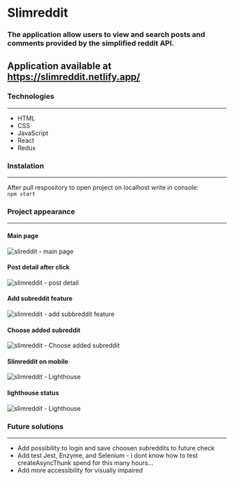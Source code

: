 # Slimreddit 
### The application allow users to view and search posts and comments provided by the simplified reddit API.

## Application available at https://slimreddit.netlify.app/

### Technologies

***

* HTML
* CSS
* JavaScript
* React
* Redux


### Instalation

***

After pull respository to open project on localhost write in console:  
```npm start```

### Project appearance

***

#### Main page  
![slireddit - main page](https://user-images.githubusercontent.com/47725233/134656799-9a308ad3-7ffe-40c7-8872-d7ddb77b7c11.png)
  
#### Post detail after click  
![slimreddit - post detail](https://user-images.githubusercontent.com/47725233/134656912-27a693c9-ed0a-46dc-a2d0-fbe649bdbfc6.png)
  
#### Add subreddit feature
![slimreddit - add subbreddit feature](https://user-images.githubusercontent.com/47725233/134656984-3fe6fe67-7973-4afa-b454-9c881ba2555b.png)

#### Choose added subreddit
![slimreddit - Choose added subreddit](https://user-images.githubusercontent.com/47725233/134657058-1f547505-53ca-4d06-bbc0-c175bc61a4e1.png)

#### Slimreddit on mobile
![slimreddit - Lighthouse](https://user-images.githubusercontent.com/47725233/134658182-9124a9da-ee45-450e-89e2-6a217159f928.png)

#### lighthouse status
![slimreddit - Lighthouse](https://user-images.githubusercontent.com/47725233/134657205-458f3894-3356-4b83-944a-9d5056f25f75.png)



### Future solutions

***

* Add possibility to login and save choosen subreddits to future check
* Add test Jest, Enzyme, and Selenium - i dont know how to test createAsyncThunk spend for this many hours...
* Add more accessibility for visually impaired
